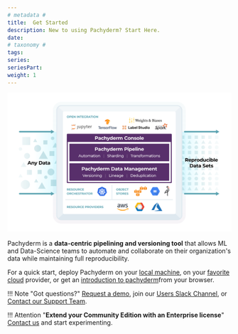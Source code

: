 ```yaml
---
# metadata # 
title:  Get Started
description: New to using Pachyderm? Start Here.
date: 
# taxonomy #
tags: 
series:
seriesPart:
weight: 1
---
```


![what-is-pachyderm](./images/what-is-pachyderm.svg)

Pachyderm is a **data-centric pipelining and versioning tool** that allows ML and Data-Science teams to automate and collaborate on their organization's data while maintaining full reproducibility.

For a quick start, deploy Pachyderm on your [local machine](./local-installation/), on your [favorite cloud](../deploy-manage/deploy/quickstart/) provider, or get an [introduction to pachyderm](https://public-sandbox.workspace.pachyderm.com/)from your browser.

!!! Note "Got questions?"
     [Request a demo](https://www.pachyderm.com/request-a-demo/), join our [Users Slack Channel](https://www.pachyderm.com/slack/), or [Contact our Support Team](mailto:support@pachyderm.io).

!!! Attention "**Extend your Community Edition with an Enterprise license**"
    [Contact us](mailto:sales@pachyderm.com) and start experimenting.